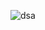 ![dsa](https://user-images.githubusercontent.com/96253880/170850765-be07fc01-3f90-4b29-9c13-3f336a47d181.png)
